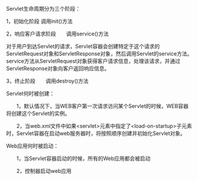 Servlet生命周期分为三个阶段：

1，初始化阶段  调用init\(\)方法

2，响应客户请求阶段　　调用service\(\)方法

对于用户到达Servlet的请求，Servlet容器会创建特定于这个请求的ServletRequest对象和ServletResponse对象，然后调用Servlet的service方法。service方法从ServletRequest对象获得客户请求信息，处理该请求，并通过ServletResponse对象向客户返回响应信息。

3，终止阶段　　调用destroy\(\)方法



Servlet何时被创建：

　　1，默认情况下，当WEB客户第一次请求访问某个Servlet的时候，WEB容器将创建这个Servlet的实例。

　　2，当web.xml文件中如果&lt;servlet&gt;元素中指定了&lt;load-on-startup&gt;子元素时，Servlet容器在启动web服务器时，将按照顺序创建并初始化Servlet对象。



Web应用何时被启动：

　　1，当Servlet容器启动的时候，所有的Web应用都会被启动

　　2，控制器启动web应用

